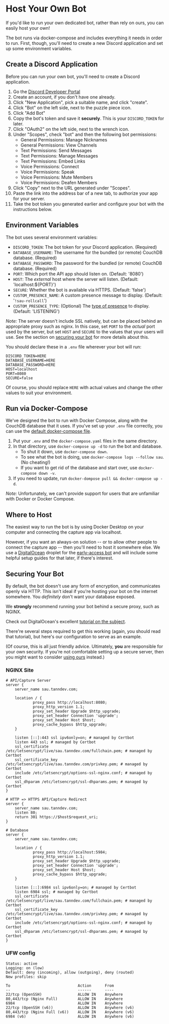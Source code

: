 # Host Your Own Bot
If you'd like to run your own dedicated bot, rather than rely on ours, you can easily host your own!

The bot runs via docker-compose and includes everything it needs in order to run.
First, though, you'll need to create a new Discord application and set up some environment variables.

## Create a Discord Application
Before you can run your own bot, you'll need to create a Discord application.
1. Go the [Discord Developer Portal](https://discord.com/developers/applications)
1. Create an account, if you don't have one already.
1. Click "New Application", pick a suitable name, and click "create".
1. Click "Bot" on the left side, next to the puzzle piece icon.
1. Click "Add Bot"
1. Copy the bot's token and save it **securely**. This is your `DISCORD_TOKEN` for later.
1. Click "OAuth2" on the left side, next to the wrench icon.
1. Under "Scopes", check "bot" and then the following bot permissions:
    - General Permissions: Manage Nicknames
    - General Permissions: View Channels
    - Text Permissions: Send Messages
    - Text Permissions: Manage Messages
    - Text Permissions: Embed Links
    - Voice Permissions: Connect
    - Voice Permissions: Speak
    - Voice Permissions: Mute Members
    - Voice Permissions: Deafen Members
1. Click "Copy" next to the URL generated under "Scopes".
1. Paste the link into the address bar of a new tab, to authorize your app for your server.
1. Take the bot token you generated earlier and configure your bot with the instructions below.

## Environment Variables
The bot uses several environment variables:
- `DISCORD_TOKEN`: The bot token for your Discord application. (Required)
- `DATABASE_USERNAME`: The username for the bundled (or remote) CouchDB database. (Required)
- `DATABASE_PASSWORD`: The password for the bundled (or remote) CouchDB database. (Required)
- `PORT`: Which port the API app should listen on. (Default: '8080')
- `HOST`: The _external_ host where the server will listen. (Default: 'localhost:${PORT}')
- `SECURE`: Whether the bot is available via HTTPS. (Default: 'false')
- `CUSTOM_PRESENCE_NAME`: A custom presence message to display. (Default: '`!sau-rollcall`')
- `CUSTOM_PRESENCE_TYPE`: (Optional) The [type of presence](https://discord.js.org/#/docs/main/stable/typedef/ActivityType) to display. (Default: 'LISTENING')

_Note:_ The server doesn't include SSL natively, but can be placed behind an appropriate proxy such as nginx.
In this case, set `PORT` to the _actual_ port used by the server, but set `HOST` and `SECURE` to the values that your users will use.
See the section on [securing your bot](#securing-your-bot) for more details about this.

You should declare these in a `.env` file wherever your bot will run:
```
DISCORD_TOKEN=HERE
DATABASE_USERNAME=HERE
DATABASE_PASSWORD=HERE
HOST=localhost
PORT=8080
SECURE=false
```
Of course, you should replace `HERE` with actual values and change the other values to suit your environment.

## Run via Docker-Compose
We've designed the bot to run with Docker Compose, along with the CouchDB database that it uses.
If you've set up your `.env` file correctly, you can use the [default docker-compose file](/docker-compose.yaml).

1. Put your `.env` and the `docker-compose.yaml` files in the same directory.
1. In that directory, use `docker-compose up -d` to run the bot and database.
    - To shut it down, use `docker-compose down`.
    - To see what the bot is doing, use `docker-compose logs --follow sau`. (No cheating!)
    - If you want to get rid of the database and start over, use `docker-compose down -v`.
1. If you need to update, run `docker-dompose pull && docker-compose up -d`.

_Note:_ Unfortunately, we can't provide support for users that are unfamiliar with Docker or Docker Compose. 

## Where to Host
The easiest way to run the bot is by using Docker Desktop on your computer and connecting the capture app via localhost.

However, if you want an always-on solution -- or to allow other people to connect the capture app -- then you'll need to host it somewhere else.
We use a [DigitalOcean](https://www.digitalocean.com/) droplet for the [early-access bot](https://sau.tanndev.com) and will include some helpful setup guides for that later, if there's interest.

## Securing Your Bot
By default, the bot doesn't use any form of encryption, and communicates openly via HTTP.
This isn't ideal if you're hosting your bot on the internet somewhere. You _definitely_ don't want your database exposed.

We **strongly** recommend running your bot behind a secure proxy, such as NGINX.

Check out DigitalOcean's excellent [tutorial on the subject](https://www.digitalocean.com/community/tutorials/how-to-secure-nginx-with-let-s-encrypt-on-ubuntu-20-04).

There're several steps required to get this working (again, you should read that tutorial), but here's our configuration to serve as an example.

(Of course, this is all just friendly advice. Ultimately, **you** are responsible for your own security.
If you're not comfortable setting up a secure server, then you might want to consider [using ours](README.md#quickstart-guide) instead.)

### NGINX Site
```
# API/Capture Server
server {
    server_name sau.tanndev.com;

    location / {
            proxy_pass http://localhost:8080;
            proxy_http_version 1.1;
            proxy_set_header Upgrade $http_upgrade;
            proxy_set_header Connection 'upgrade';
            proxy_set_header Host $host;
            proxy_cache_bypass $http_upgrade;
    }

    listen [::]:443 ssl ipv6only=on; # managed by Certbot
    listen 443 ssl; # managed by Certbot
    ssl_certificate /etc/letsencrypt/live/sau.tanndev.com/fullchain.pem; # managed by Certbot
    ssl_certificate_key /etc/letsencrypt/live/sau.tanndev.com/privkey.pem; # managed by Certbot
    include /etc/letsencrypt/options-ssl-nginx.conf; # managed by Certbot
    ssl_dhparam /etc/letsencrypt/ssl-dhparams.pem; # managed by Certbot
}

# HTTP => HTTPS API/Capture Redirect
server {
    server_name sau.tanndev.com;
    listen 80;
    return 301 https://$host$request_uri;
}

# Database
server {
    server_name sau.tanndev.com;

    location / {
            proxy_pass http://localhost:5984;
            proxy_http_version 1.1;
            proxy_set_header Upgrade $http_upgrade;
            proxy_set_header Connection 'upgrade';
            proxy_set_header Host $host;
            proxy_cache_bypass $http_upgrade;
    }

    listen [::]:6984 ssl ipv6only=on; # managed by Certbot
    listen 6984 ssl; # managed by Certbot
    ssl_certificate /etc/letsencrypt/live/sau.tanndev.com/fullchain.pem; # managed by Certbot
    ssl_certificate_key /etc/letsencrypt/live/sau.tanndev.com/privkey.pem; # managed by Certbot
    include /etc/letsencrypt/options-ssl-nginx.conf; # managed by Certbot
    ssl_dhparam /etc/letsencrypt/ssl-dhparams.pem; # managed by Certbot
}
```

### UFW config
```
Status: active
Logging: on (low)
Default: deny (incoming), allow (outgoing), deny (routed)
New profiles: skip

To                              Action      From
--                              ------      ----
22/tcp (OpenSSH)                ALLOW IN    Anywhere
80,443/tcp (Nginx Full)         ALLOW IN    Anywhere
6984                            ALLOW IN    Anywhere
22/tcp (OpenSSH (v6))           ALLOW IN    Anywhere (v6)
80,443/tcp (Nginx Full (v6))    ALLOW IN    Anywhere (v6)
6984 (v6)                       ALLOW IN    Anywhere (v6)
```
